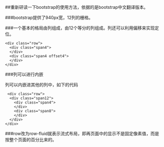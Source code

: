 
##重新研读一下bootstrap的使用方法，依据的是bootstrap中文翻译版本。

###bootstrap提供了940px宽，12列的栅格。

###一个基本的格局由列组成，由12个等分的列组成。列还可以利用偏移来实现定位。

    <div class="row">
      <div class="span4">
      </div>
      <div class="span4 offset4">
      </div>
    </div>

###列可以进行内嵌

  列可以内嵌进其他的列中，如下的代码

     <div class="row">
      <div class="span12">
        <div class="span4">
        </div>
        <div class="span8">
        </div>
      </div>
    </div>

###row改为row-fluid就表示流式布局，即再页面中的显示不是固定像素值，而是按整个页面的百分比来的。